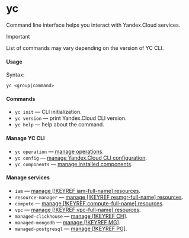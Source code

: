 # yc 

Command line interface helps you interact with Yandex.Cloud services.

> [!IMPORTANT]
> 
> List of commands may vary depending on the version of YC CLI.

#### Usage

Syntax: 

`yc <group|command>`

#### Commands

- `yc init` — CLI initialization.
- `yc version` — print Yandex.Cloud CLI version.
- `yc help` — help about the command.

#### Manage YC CLI

- `yc operation`  — [manage operations](manage-yc/operation.md).
- `yc config`  — [manage Yandex.Cloud CLI configuration](manage-yc/config.md).
- `yc components`  — [manage installed components](manage-yc/components.md).

#### Manage services

- `iam`  — [manage [!KEYREF iam-full-name] resources](manage-services/iam.md).
- `resource-manager`  — [manage [!KEYREF resmgr-full-name] resources](manage-services/resource-manager.md).
- `compute`  — [manage [!KEYREF compute-full-name] resources](manage-services/compute.md).
- `vpc`  — [manage [!KEYREF vpc-full-name] resources](manage-services/vpc.md).
- `managed-clickhouse`  — [manage [!KEYREF CH]](manage-services/managed-clickhouse.md).
- `managed-mongodb`  — [manage [!KEYREF MG]](manage-services/managed-mongodb.md).
- `managed-postgresql`  — [manage [!KEYREF PG]](manage-services/managed-postgresql.md).
